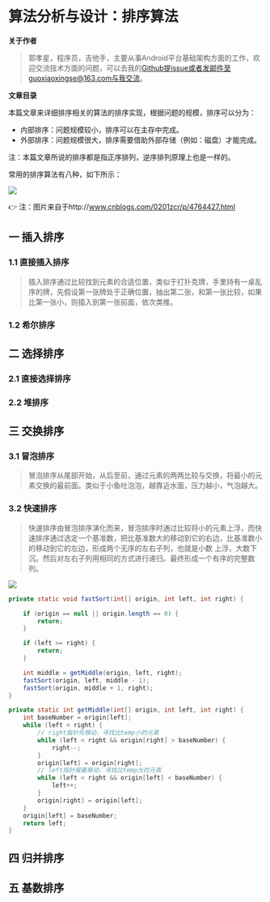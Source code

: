 # 算法分析与设计：排序算法

**关于作者**

>郭孝星，程序员，吉他手，主要从事Android平台基础架构方面的工作，欢迎交流技术方面的问题，可以去我的[Github](https://github.com/guoxiaoxing)提issue或者发邮件至guoxiaoxingse@163.com与我交流。

**文章目录**

本篇文章来详细排序相关的算法的排序实现，根据问题的规模，排序可以分为：

- 内部排序：问题规模较小，排序可以在主存中完成。
- 外部排序：问题规模很大，排序需要借助外部存储（例如：磁盘）才能完成。

注：本篇文章所说的排序都是指正序排列，逆序排列原理上也是一样的。

常用的排序算法有八种，如下所示：

<img src="https://github.com/guoxiaoxing/computer-science/raw/master/art/sort/sort_algorithm.jpg"/>

👉 注：图片来自于http://www.cnblogs.com/0201zcr/p/4764427.html

## 一 插入排序

### 1.1 直接插入排序

>插入排序通过比较找到元素的合适位置，类似于打扑克牌，手里持有一桌乱序的牌，先假设第一张牌处于正确位置，抽出第二张，和第一张比较，如果比第一张小，则插入到第一张前面，依次类推。

### 1.2 希尔排序

## 二 选择排序

### 2.1 直接选择排序

### 2.2 堆排序

## 三 交换排序

### 3.1 冒泡排序

>冒泡排序从尾部开始，从后至前，通过元素的两两比较与交换，将最小的元素交换的最前面。类似于小鱼吐泡泡，越靠近水面，压力越小，气泡越大。

### 3.2 快速排序

> 快速排序由冒泡排序演化而来，冒泡排序时通过比较将小的元素上浮，而快速排序通过选定一个基准数，把比基准数大的移动到它的右边，比基准数小的移动到它的左边，形成两个无序的左右子列，也就是小数
上浮，大数下沉。然后对左右子列用相同的方式进行递归。最终形成一个有序的完整数列。

<img src="https://github.com/guoxiaoxing/computer-science/raw/master/art/sort/sort_fast.png"/>

```java
private static void fastSort(int[] origin, int left, int right) {

    if (origin == null || origin.length == 0) {
        return;
    }

    if (left >= right) {
        return;
    }

    int middle = getMiddle(origin, left, right);
    fastSort(origin, left, middle - 1);
    fastSort(origin, middle + 1, right);
}

private static int getMiddle(int[] origin, int left, int right) {
    int baseNumber = origin[left];
    while (left < right) {
        // right指针先移动，寻找比temp小的元素
        while (left < right && origin[right] > baseNumber) {
            right--;
        }
        origin[left] = origin[right];
        // left指针接着移动，寻找比temp大的元素
        while (left < right && origin[left] < baseNumber) {
            left++;
        }
        origin[right] = origin[left];
    }
    origin[left] = baseNumber;
    return left;
}
```

## 四 归并排序



## 五 基数排序
